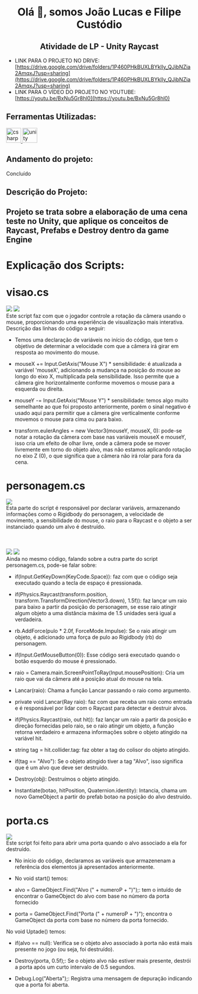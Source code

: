 <h1 align="center">Olá 👋, somos João Lucas e Filipe Custódio</h1>
<h2 align="center">Atividade de LP - Unity Raycast</h2>

- LINK PARA O PROJETO NO DRIVE: [https://drive.google.com/drive/folders/1P460PHkBUXLBYklIy_QJibNZia2AmqxJ?usp=sharing](https://drive.google.com/drive/folders/1P460PHkBUXLBYklIy_QJibNZia2AmqxJ?usp=sharing)
- LINK PARA O VÍDEO DO PROJETO NO YOUTUBE: [https://youtu.be/BxNu5Gr8hl0](https://youtu.be/BxNu5Gr8hl0)

<h2>Ferramentas Utilizadas:</h2> 
<p align="left"> <a href="https://www.w3schools.com/cs/" target="_blank" rel="noreferrer"> <img src="https://raw.githubusercontent.com/devicons/devicon/master/icons/csharp/csharp-original.svg" alt="csharp" width="40" height="40"/> </a> <a href="https://unity.com/" target="_blank" rel="noreferrer"> <img src="https://www.vectorlogo.zone/logos/unity3d/unity3d-icon.svg" alt="unity" width="40" height="40"/> </a> </p>

<h2>Andamento do projeto:</h2> 
Concluído

<h2>Descrição do Projeto:<h2>
Projeto se trata sobre a elaboração de uma cena teste no Unity, que aplique os conceitos de Raycast, Prefabs e Destroy dentro da game Engine

<h1>Explicação dos Scripts:</h1>
<h1>visao.cs</h1>
<img src="img/visao_unity.png">
<img src="img/visao_img.png">
<br>
Este script faz com que o jogador controle a rotação da câmera usando o mouse, proporcionando uma experiência de visualização mais interativa. Descrição das linhas do código a seguir:

 - Temos uma declaração de variáveis no início do código, que tem o objetivo de determinar a velocidade com que a câmera irá girar em resposta ao movimento do mouse.
 
 - mouseX += Input.GetAxis("Mouse X") * sensibilidade: é atualizada a variável 'mouseX', adicionando a mudança na posição do mouse ao longo do eixo X, multiplicada pela sensibilidade. Isso permite que a câmera gire horizontalmente conforme movemos o mouse para a esquerda ou direita.
   
 - mouseY -= Input.GetAxis("Mouse Y") * sensibilidade: temos algo muito semelhante ao que foi proposto anteriormente, porém o sinal negativo é usado aqui para permitir que a câmera gire verticalmente conforme movemos o mouse para cima ou para baixo.

 - transform.eulerAngles = new Vector3(mouseY, mouseX, 0): pode-se notar a rotação da câmera com base nas variáveis mouseX e mouseY, isso cria um efeito de olhar livre, onde a câmera pode se mover livremente em torno do objeto alvo, mas não estamos aplicando rotação no eixo Z (0), o que significa que a câmera não irá rolar para fora da cena.

<h1>personagem.cs</h1>
<img src="img/personagem_img1.png">
<br>
Esta parte do script é responsável por declarar variáveis, armazenando informações como o Rigidbody do personagem, a velocidade de movimento, a sensibilidade do mouse, o raio para o Raycast e o objeto a ser instanciado quando um alvo é destruído.
<br>
<br>
<br>
<br>
<img src="img/personagem_unity.png">
<img src="img/personagem_img3.png">
<br>
Ainda no mesmo código, falando sobre a outra parte do script personagem.cs, pode-se falar sobre: 

- if(Input.GetKeyDown(KeyCode.Space)): faz com que o código seja executado quando a tecla de espaço é pressionada.

- if(Physics.Raycast(transform.position, transform.TransformDirection(Vector3.down), 1.5f)): faz lançar um raio para baixo a partir da posição do personagem, se esse raio atingir algum objeto a uma distância máxima de 1.5 unidades será igual a verdadeira.

- rb.AddForce(pulo * 2.0f, ForceMode.Impulse): Se o raio atingir um objeto, é adicionado uma força de pulo ao Rigidbody (rb) do personagem.
  
- if(Input.GetMouseButton(0)): Esse código será executado quando o botão esquerdo do mouse é pressionado.

- raio = Camera.main.ScreenPointToRay(Input.mousePosition): Cria um raio que vai da câmera até a posição atual do mouse na tela.

- Lancar(raio): Chama a função Lancar passando o raio como argumento.

- private void Lancar(Ray raio): faz com que receba um raio como entrada e é responsável por lidar com o Raycast para detectar e destruir alvos.

- if(Physics.Raycast(raio, out hit)): faz lançar um raio a partir da posição e direção fornecidas pelo raio, se o raio atingir um objeto, a função retorna verdadeiro e armazena informações sobre o objeto atingido na variável hit.

- string tag = hit.collider.tag: faz obter a tag do colisor do objeto atingido.

- if(tag == "Alvo"): Se o objeto atingido tiver a tag "Alvo", isso significa que é um alvo que deve ser destruído.

- Destroy(obj): Destruímos o objeto atingido.

- Instantiate(botao, hitPosition, Quaternion.identity): Intancia, chama um novo GameObject a partir do prefab botao na posição do alvo destruído.

<h1>porta.cs</h1>
<img src="img/porta_img.png">
<br>
Este script foi feito para abrir uma porta quando o alvo associado a ela for destruído.

- No início do código, declaramos as variáveis que armazenenam a referência dos elementos já apresentados anteriormente.

- No void start() temos:

- alvo = GameObject.Find("Alvo (" + numeroP + ")");: tem o intuído de encontrar o GameObject do alvo com base no número da porta fornecido
   
- porta = GameObject.Find("Porta (" + numeroP + ")"); encontra o GameObject da porta com base no número da porta fornecido.

No void Uptade() temos: 

- if(alvo == null): Verifica se o objeto alvo associado à porta não está mais presente no jogo (ou seja, foi destruído).

- Destroy(porta, 0.5f);: Se o objeto alvo não estiver mais presente, destrói a porta após um curto intervalo de 0.5 segundos.

- Debug.Log("Aberta");: Registra uma mensagem de depuração indicando que a porta foi aberta.

  




